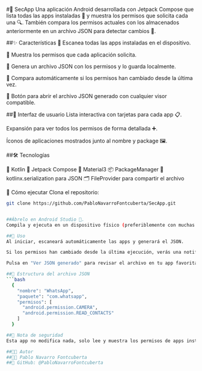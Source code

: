 #🔐 SecApp
Una aplicación Android desarrollada con Jetpack Compose que lista todas las apps instaladas 📱 y muestra los permisos que solicita cada una 🔍. También compara los permisos actuales con los almacenados anteriormente en un archivo JSON para detectar cambios 🔁.

##✨ Características
🔎 Escanea todas las apps instaladas en el dispositivo.

🛂 Muestra los permisos que cada aplicación solicita.

📁 Genera un archivo JSON con los permisos y lo guarda localmente.

🔄 Compara automáticamente si los permisos han cambiado desde la última vez.

👀 Botón para abrir el archivo JSON generado con cualquier visor compatible.

##📸 Interfaz de usuario
Lista interactiva con tarjetas para cada app 📋.

Expansión para ver todos los permisos de forma detallada ➕.

Íconos de aplicaciones mostrados junto al nombre y package 🖼️.

##🛠️ Tecnologías

🧩 Kotlin
🧵 Jetpack Compose
🎨 Material3
📦 PackageManager
🧾 kotlinx.serialization para JSON
🗂️ FileProvider para compartir el archivo

🚀 Cómo ejecutar
Clona el repositorio:
```bash
git clone https://github.com/PabloNavarroFontcuberta/SecApp.git


##Ábrelo en Android Studio 📱.
Compila y ejecuta en un dispositivo físico (preferiblemente con muchas apps instaladas) ⚙️.

##🧪 Uso
Al iniciar, escaneará automáticamente las apps y generará el JSON.

Si los permisos han cambiado desde la última ejecución, verás una notificación 📣.

Pulsa en "Ver JSON generado" para revisar el archivo en tu app favorita 📖.

##📂 Estructura del archivo JSON
```bash
  {
    "nombre": "WhatsApp",
    "paquete": "com.whatsapp",
    "permisos": [
      "android.permission.CAMERA",
      "android.permission.READ_CONTACTS"
    ]
  }

##📌 Nota de seguridad
Esta app no modifica nada, solo lee y muestra los permisos de apps instaladas, útil para auditorías personales 🕵️‍♂️.

##🧑‍💻 Autor
##👨‍💻 Pablo Navarro Fontcuberta
##📍 GitHub: @PabloNavarroFontcuberta

